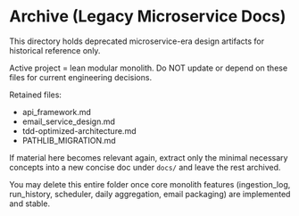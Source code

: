 # Archive (Legacy Microservice Docs)

This directory holds deprecated microservice-era design artifacts for historical reference only.

Active project = lean modular monolith. Do NOT update or depend on these files for current engineering decisions.

Retained files:

- api_framework.md
- email_service_design.md
- tdd-optimized-architecture.md
- PATHLIB_MIGRATION.md

If material here becomes relevant again, extract only the minimal necessary concepts into a new concise doc under `docs/` and leave the rest archived.

You may delete this entire folder once core monolith features (ingestion_log, run_history, scheduler, daily aggregation, email packaging) are implemented and stable.

